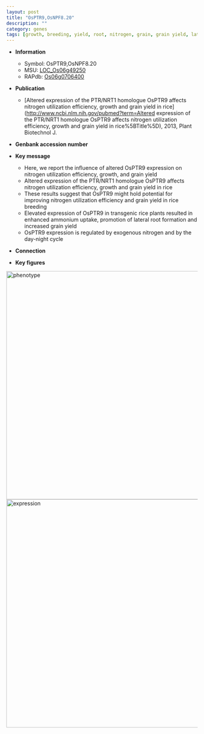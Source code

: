 ```yaml
---
layout: post
title: "OsPTR9,OsNPF8.20"
description: ""
category: genes
tags: [growth, breeding, yield, root, nitrogen, grain, grain yield, lateral root]
---
```


* **Information**  
    + Symbol: OsPTR9,OsNPF8.20  
    + MSU: [LOC_Os06g49250](http://rice.plantbiology.msu.edu/cgi-bin/ORF_infopage.cgi?orf=LOC_Os06g49250)  
    + RAPdb: [Os06g0706400](http://rapdb.dna.affrc.go.jp/viewer/gbrowse_details/irgsp1?name=Os06g0706400)  

* **Publication**  
    + [Altered expression of the PTR/NRT1 homologue OsPTR9 affects nitrogen utilization efficiency, growth and grain yield in rice](http://www.ncbi.nlm.nih.gov/pubmed?term=Altered expression of the PTR/NRT1 homologue OsPTR9 affects nitrogen utilization efficiency, growth and grain yield in rice%5BTitle%5D), 2013, Plant Biotechnol J.

* **Genbank accession number**  

* **Key message**  
    + Here, we report the influence of altered OsPTR9 expression on nitrogen utilization efficiency, growth, and grain yield
    + Altered expression of the PTR/NRT1 homologue OsPTR9 affects nitrogen utilization efficiency, growth and grain yield in rice
    + These results suggest that OsPTR9 might hold potential for improving nitrogen utilization efficiency and grain yield in rice breeding
    + Elevated expression of OsPTR9 in transgenic rice plants resulted in enhanced ammonium uptake, promotion of lateral root formation and increased grain yield
    + OsPTR9 expression is regulated by exogenous nitrogen and by the day-night cycle

* **Connection**  

* **Key figures**  
<img src="https://funricegenes.github.io/images/OsPTR9.pheno.png" alt="phenotype"  style="width: 600px;"/>

<img src="https://funricegenes.github.io/images/OsPTR9.exp.png" alt="expression"  style="width: 600px;"/>


